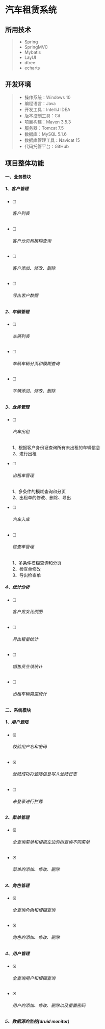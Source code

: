 # 汽车租赁系统

## 所用技术

> * Spring
> * SpringMVC
> * Mybatis
> * LayUI
> * dtree
> * echarts

## 开发环境

> * 操作系统：Windows 10
> * 编程语言：Java
> * 开发工具：IntelliJ IDEA
> * 版本控制工具：Git
> * 项目构建：Maven 3.5.3
> * 服务器：Tomcat 7.5
> * 数据库：MySQL 5.1.6
> * 数据库管理工具：Navicat 15
> * 代码托管平台：GitHub

## 项目整体功能

#### 一、业务模块
##### 1、客户管理
- [ ] ###### 客户列表                                            

- [ ] ###### 客户分页和模糊查询

- [ ] ###### 客户添加、修改、删除

- [ ] ###### 导出客户数据

##### 2、车辆管理
- [ ] ###### 车辆列表

- [ ] ###### 车辆车辆分页和模糊查询

- [ ] ###### 车辆添加、修改、删除

##### 3、业务管理
- [ ] ###### 汽车出租
  1、根据客户身份证查询所有未出租的车辆信息  
  2、进行出租

- [ ] ###### 出租单管理
  1、多条件的模糊查询和分页  
  2、出租单的修改、删除、导出

- [ ] ###### 汽车入库

- [ ] ###### 检查单管理
  1、多条件模糊查询和分页  
  2、检查单修改  
  3、导出检查单

##### 4、统计分析
- [ ] ###### 客户男女比例图

- [ ] ###### 月出租量统计

- [ ] ###### 销售员业绩统计

- [ ] ###### 出租车辆类型统计

#### 二、系统模块
##### 1、用户登陆
- [x] ###### 校验用户名和密码

- [x] ###### 登陆成功将登陆信息写入登陆日志

- [ ] ###### 未登录进行拦截

##### 2、菜单管理
- [x] ###### 全查询菜单和根据左边的树查询不同菜单

- [x] ###### 菜单的添加、修改、删除

##### 3、角色管理
- [x] ###### 全查询角色和模糊查询

- [x] ###### 角色的添加、修改、删除

##### 4、用户管理
- [x] ###### 全查询用户和模糊查询

- [x] ###### 用户的添加、修改、删除以及重置密码

##### 5、数据源的监控(druid monitor)